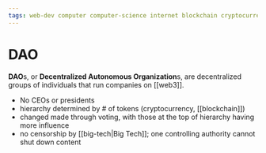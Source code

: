 ```yaml
---
tags: web-dev computer computer-science internet blockchain cryptocurrency
---
```


# DAO

**DAO**s, or **Decentralized Autonomous Organization**s, are decentralized groups of individuals that run companies on [[web3]].

- No CEOs or presidents
- hierarchy determined by # of tokens (cryptocurrency, [[blockchain]])
- changed made through voting, with those at the top of hierarchy having more influence
- no censorship by [[big-tech|Big Tech]]; one controlling authority cannot shut down content
